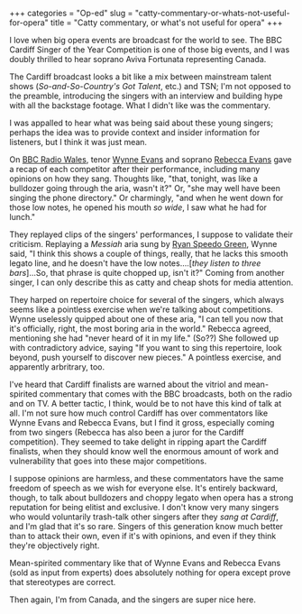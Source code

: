 +++
categories = "Op-ed"
slug = "catty-commentary-or-whats-not-useful-for-opera"
title = "Catty commentary, or what&#039;s not useful for opera"
+++

I love when big opera events are broadcast for the world to see. The BBC Cardiff Singer of the Year Competition is one of those big events, and I was doubly thrilled to hear soprano Aviva Fortunata representing Canada. 

The Cardiff broadcast looks a bit like a mix between mainstream talent shows (*So-and-So-Country's Got Talent*, etc.) and TSN; I'm not opposed to the preamble, introducing the singers with an interview and building hype with all the backstage footage. What I didn't like was the commentary.

I was appalled to hear what was being said about these young singers; perhaps the idea was to provide context and insider information for listeners, but I think it was just mean.

On [BBC Radio Wales](http://www.bbc.co.uk/programmes/b05xwdsl), tenor [Wynne Evans](http://www.wynneevans.co.uk/) and soprano [Rebecca Evans](http://www.roh.org.uk/people/rebecca-evans) gave a recap of each competitor after their performance, including many opinions on how they sang. Thoughts like, "that, tonight, was like a bulldozer going through the aria, wasn't it?" Or, "she may well have been singing the phone directory." Or charmingly, "and when he went down for those low notes, he opened his mouth *so wide*, I saw what he had for lunch."

They replayed clips of the singers' performances, I suppose to validate their criticism. Replaying a *Messiah* aria sung by [Ryan Speedo Green](/scene/people/ryan-speedo-green/), Wynne said, "I think this shows a couple of things, really, that he lacks this smooth legato line, and he doesn't have the low notes....[*they listen to three bars*]...So, that phrase is quite chopped up, isn't it?" Coming from another singer, I can only describe this as catty and cheap shots for media attention.

They harped on repertoire choice for several of the singers, which always seems like a pointless exercise when we're talking about competitions. Wynne uselessly quipped about one of these aria, "I can tell you now that it's officially, right, the most boring aria in the world." Rebecca agreed, mentioning she had "never heard of it in my life." (So??) She followed up with contradictory advice, saying "If you want to sing this repertoire, look beyond, push yourself to discover new pieces." A pointless exercise, and apparently arbritrary, too.

I've heard that Cardiff finalists are warned about the vitriol and mean-spirited commentary that comes with the BBC broadcasts, both on the radio and on TV. A better tactic, I think, would be to not have this kind of talk at all. I'm not sure how much control Cardiff has over commentators like Wynne Evans and Rebecca Evans, but I find it gross, especially coming from two singers (Rebecca has also been a juror for the Cardiff competition). They seemed to take delight in ripping apart the Cardiff finalists, when they should know well the enormous amount of work and vulnerability that goes into these major competitions.

I suppose opinions are harmless, and these commentators have the same freedom of speech as we wish for everyone else. It's entirely backward, though, to talk about bulldozers and choppy legato when opera has a strong reputation for being elitist and exclusive. I don't know very many singers who would voluntarily trash-talk other singers after they *sang at Cardiff*, and I'm glad that it's so rare. Singers of this generation know much better than to attack their own, even if it's with opinions, and even if they think they're objectively right. 

Mean-spirited commentary like that of Wynne Evans and Rebecca Evans (sold as input from experts) does absolutely nothing for opera except prove that stereotypes are correct. 

Then again, I'm from Canada, and the singers are super nice here.
